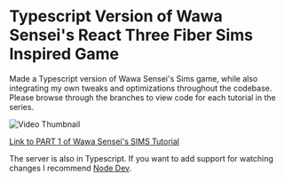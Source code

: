 # Typescript Version of Wawa Sensei's React Three Fiber Sims Inspired Game

Made a Typescript version of Wawa Sensei's Sims game, while also integrating my own tweaks and optimizations throughout the codebase. Please browse through the branches to view code for each tutorial in the series.

![Video Thumbnail](http://img.youtube.com/vi/uLv1Zu8GyUw/maxresdefault.jpg)

[Link to PART 1 of Wawa Sensei's SIMS Tutorial](https://youtu.be/uLv1Zu8GyUw)

The server is also in Typescript. If you want to add support for watching changes I recommend [Node Dev](https://github.com/fgnass/node-dev).
